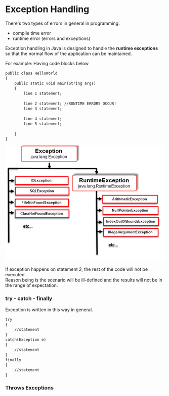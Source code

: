 # Exception Handling  

There's two types of errors in general in programming. 
- compile time error
- runtime error (errors and exceptions)

Exception handling in Java is designed to handle the **runtime exceptions**  
so that the normal flow of the application can be maintained.

For example: 
Having code blocks below

```$xslt
public class HelloWorld
{
    public static void main(String args)
    {
        line 1 statement;

        line 2 statement; //RUNTIME ERRORS OCCUR!
        line 3 statement;

        line 4 statement;
        line 5 statement;
        
    }
}
```

<p align="center">
  <img src="metadata/exception.jpg">
</p>  

If exception happens on statement 2, the rest of the code will not be executed.  
Reason being is the scenario will be ill-defined and the results will not be in the range of expectation.  

### try - catch - finally

Exception is written in this way in general. 

```$xslt
try
{
    //statement
}
catch(Exception e)
{
    //statement
}
finally
{
    //statement
}
```

### Throws Exceptions